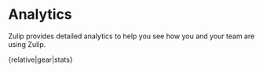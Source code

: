 # Analytics

Zulip provides detailed analytics to help you see how you and your team are
using Zulip.

{relative|gear|stats}
